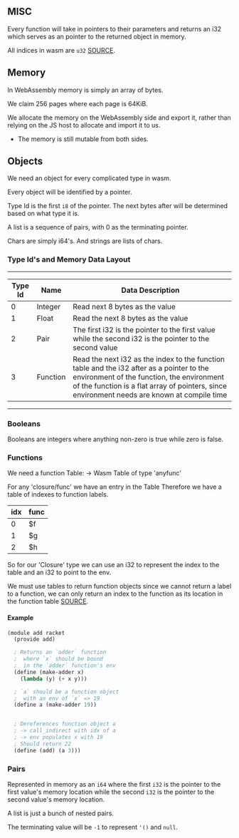 ## MISC

Every function will take in pointers to their parameters and returns an i32 which serves as an pointer to the returned object in memory.

All indices in wasm are `u32` [SOURCE](https://webassembly.github.io/spec/core/syntax/modules.html#syntax-tableidx).

## Memory

In WebAssembly memory is simply an array of bytes.

We claim 256 pages where each page is 64KiB.

We allocate the memory on the WebAssembly side and export it, rather than relying on the JS host to allocate and import it to us.
- The memory is still mutable from both sides.

## Objects

We need an object for every complicated type in wasm. 

Every object will be identified by a pointer.

Type Id is the first `i8` of the pointer.
The next bytes after will be determined based on what type it is.

A list is a sequence of pairs, with 0 as the terminating pointer.

Chars are simply i64's. And strings are lists of chars.

### Type Id's and Memory Data Layout

---

| Type Id |   Name   | Data Description |
| ------  |   ----   | ---- |
|   0     | Integer  | Read next 8 bytes as the value |
|   1     | Float    | Read the next 8 bytes as the value |
|   2     | Pair     | The first i32 is the pointer to the first value while the second i32 is the pointer to the second value |
|   3     | Function | Read the next i32 as the index to the function table and the i32 after as a pointer to the environment of the function, the environment of the function is a flat array of pointers, since environment needs are known at compile time |

---

### Booleans

Booleans are integers where anything non-zero is true while zero is false.

### Functions

We need a function Table:
-> Wasm Table of type 'anyfunc'

For any 'closure/func' we have an entry in the Table
Therefore we have a table of indexes to function labels.

| idx | func |
| --  | --   |
| 0   | $f   |
| 1   | $g   |
| 2   | $h   |

So for our 'Closure' type we can use an i32 to represent the index to the table and an i32 to point to the env.

We must use tables to return function objects since we cannot return a label to a function, we can only return an index to the function as its location in the function table [SOURCE](https://developer.mozilla.org/en-US/docs/WebAssembly/Understanding_the_text_format#webassembly_tables).

#### Example

```scheme
(module add racket
  (provide add)

  ; Returns an `adder` function
  ;  where `x` should be bound
  ;  in the `adder` function's env
  (define (make-adder x)
    (lambda (y) (+ x y)))

  ; `a` should be a function object
  ;  with an env of `x` => 19
  (define a (make-adder 19))


  ; Dereferences function object a
  ; -> call_indirect with idx of a
  ; -> env populates x with 19
  ; Should return 22
  (define (add) (a 3)))
  ```


### Pairs

Represented in memory as an `i64` where the first `i32` is the pointer to the first value's memory location while the second `i32` is the pointer to the second value's memory location.

A list is just a bunch of nested pairs.

The terminating value will be `-1` to represent `'()` and `null`.
